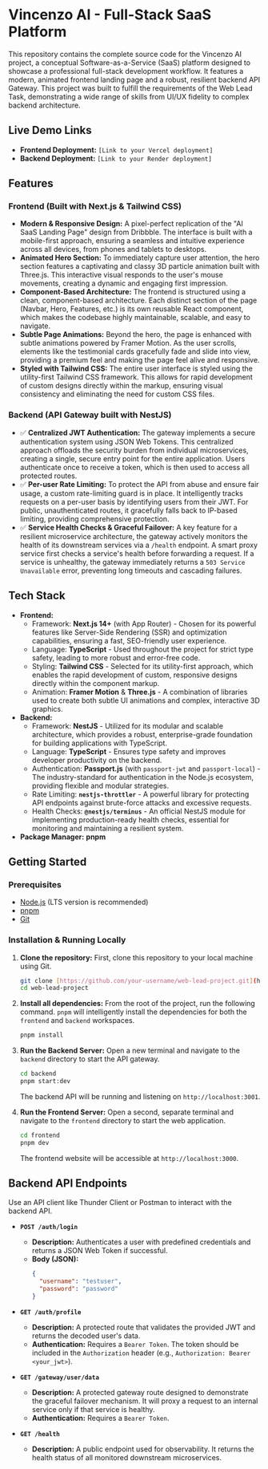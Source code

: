 # Vincenzo AI - Full-Stack SaaS Platform

This repository contains the complete source code for the Vincenzo AI project, a conceptual Software-as-a-Service (SaaS) platform designed to showcase a professional full-stack development workflow. It features a modern, animated frontend landing page and a robust, resilient backend API Gateway. This project was built to fulfill the requirements of the Web Lead Task, demonstrating a wide range of skills from UI/UX fidelity to complex backend architecture.

## Live Demo Links

- **Frontend Deployment:** `[Link to your Vercel deployment]`
- **Backend Deployment:** `[Link to your Render deployment]`

## Features

### Frontend (Built with Next.js & Tailwind CSS)

- **Modern & Responsive Design:** A pixel-perfect replication of the "AI SaaS Landing Page" design from Dribbble. The interface is built with a mobile-first approach, ensuring a seamless and intuitive experience across all devices, from phones and tablets to desktops.
- **Animated Hero Section:** To immediately capture user attention, the hero section features a captivating and classy 3D particle animation built with Three.js. This interactive visual responds to the user's mouse movements, creating a dynamic and engaging first impression.
- **Component-Based Architecture:** The frontend is structured using a clean, component-based architecture. Each distinct section of the page (Navbar, Hero, Features, etc.) is its own reusable React component, which makes the codebase highly maintainable, scalable, and easy to navigate.
- **Subtle Page Animations:** Beyond the hero, the page is enhanced with subtle animations powered by Framer Motion. As the user scrolls, elements like the testimonial cards gracefully fade and slide into view, providing a premium feel and making the page feel alive and responsive.
- **Styled with Tailwind CSS:** The entire user interface is styled using the utility-first Tailwind CSS framework. This allows for rapid development of custom designs directly within the markup, ensuring visual consistency and eliminating the need for custom CSS files.

### Backend (API Gateway built with NestJS)

- ✅ **Centralized JWT Authentication:** The gateway implements a secure authentication system using JSON Web Tokens. This centralized approach offloads the security burden from individual microservices, creating a single, secure entry point for the entire application. Users authenticate once to receive a token, which is then used to access all protected routes.
- ✅ **Per-user Rate Limiting:** To protect the API from abuse and ensure fair usage, a custom rate-limiting guard is in place. It intelligently tracks requests on a per-user basis by identifying users from their JWT. For public, unauthenticated routes, it gracefully falls back to IP-based limiting, providing comprehensive protection.
- ✅ **Service Health Checks & Graceful Failover:** A key feature for a resilient microservice architecture, the gateway actively monitors the health of its downstream services via a `/health` endpoint. A smart proxy service first checks a service's health before forwarding a request. If a service is unhealthy, the gateway immediately returns a `503 Service Unavailable` error, preventing long timeouts and cascading failures.

## Tech Stack

- **Frontend:**
  - Framework: **Next.js 14+** (with App Router) - Chosen for its powerful features like Server-Side Rendering (SSR) and optimization capabilities, ensuring a fast, SEO-friendly user experience.
  - Language: **TypeScript** - Used throughout the project for strict type safety, leading to more robust and error-free code.
  - Styling: **Tailwind CSS** - Selected for its utility-first approach, which enables the rapid development of custom, responsive designs directly within the component markup.
  - Animation: **Framer Motion** & **Three.js** - A combination of libraries used to create both subtle UI animations and complex, interactive 3D graphics.
- **Backend:**
  - Framework: **NestJS** - Utilized for its modular and scalable architecture, which provides a robust, enterprise-grade foundation for building applications with TypeScript.
  - Language: **TypeScript** - Ensures type safety and improves developer productivity on the backend.
  - Authentication: **Passport.js** (with `passport-jwt` and `passport-local`) - The industry-standard for authentication in the Node.js ecosystem, providing flexible and modular strategies.
  - Rate Limiting: **`nestjs-throttler`** - A powerful library for protecting API endpoints against brute-force attacks and excessive requests.
  - Health Checks: **`@nestjs/terminus`** - An official NestJS module for implementing production-ready health checks, essential for monitoring and maintaining a resilient system.
- **Package Manager:** **pnpm**

## Getting Started

### Prerequisites

- [Node.js](https://nodejs.org/) (LTS version is recommended)
- [pnpm](https://pnpm.io/installation)
- [Git](https://git-scm.com/)

### Installation & Running Locally

1.  **Clone the repository:**
    First, clone this repository to your local machine using Git.
    ```bash
    git clone [https://github.com/your-username/web-lead-project.git](https://github.com/your-username/web-lead-project.git)
    cd web-lead-project
    ```

2.  **Install all dependencies:**
    From the root of the project, run the following command. `pnpm` will intelligently install the dependencies for both the `frontend` and `backend` workspaces.
    ```bash
    pnpm install
    ```

3.  **Run the Backend Server:**
    Open a new terminal and navigate to the `backend` directory to start the API gateway.
    ```bash
    cd backend
    pnpm start:dev
    ```
    The backend API will be running and listening on `http://localhost:3001`.

4.  **Run the Frontend Server:**
    Open a second, separate terminal and navigate to the `frontend` directory to start the web application.
    ```bash
    cd frontend
    pnpm dev
    ```
    The frontend website will be accessible at `http://localhost:3000`.

## Backend API Endpoints

Use an API client like Thunder Client or Postman to interact with the backend API.

- **`POST /auth/login`**
  - **Description:** Authenticates a user with predefined credentials and returns a JSON Web Token if successful.
  - **Body (JSON):**
    ```json
    {
      "username": "testuser",
      "password": "password"
    }
    ```

- **`GET /auth/profile`**
  - **Description:** A protected route that validates the provided JWT and returns the decoded user's data.
  - **Authentication:** Requires a `Bearer Token`. The token should be included in the `Authorization` header (e.g., `Authorization: Bearer <your_jwt>`).

- **`GET /gateway/user/data`**
  - **Description:** A protected gateway route designed to demonstrate the graceful failover mechanism. It will proxy a request to an internal service only if that service is healthy.
  - **Authentication:** Requires a `Bearer Token`.

- **`GET /health`**
  - **Description:** A public endpoint used for observability. It returns the health status of all monitored downstream microservices.